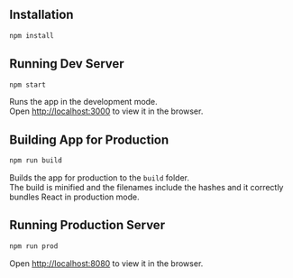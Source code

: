 ## Installation

```bash
npm install
```

## Running Dev Server

```bash
npm start
```
Runs the app in the development mode.<br>
Open [http://localhost:3000](http://localhost:3000) to view it in the browser.

## Building App for Production

```bash
npm run build
```
Builds the app for production to the `build` folder.<br>
The build is minified and the filenames include the hashes and it correctly bundles React in production mode.

## Running Production Server
```bash
npm run prod
```
Open [http://localhost:8080](http://localhost:8080) to view it in the browser.
